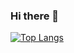 ### Hi there 👋

[![Top Langs](https://github-readme-stats.vercel.app/api/top-langs/?username=tatump&layout=compact)](https://github.com/tatump/github-readme-stats)

<!--
**tatump/tatump** is a ✨ _special_ ✨ repository because its `README.md` (this file) appears on your GitHub profile.

Here are some ideas to get you started:

- 🔭 I’m currently working on ...
- 🌱 I’m currently learning ...
- 👯 I’m looking to collaborate on ...
- 🤔 I’m looking for help with ...
- 💬 Ask me about ...
- 📫 How to reach me: ...
- 😄 Pronouns: ...
- ⚡ Fun fact: ...
-->

<!-- ref https://github.com/abhisheknaiidu/awesome-github-profile-readme -->
